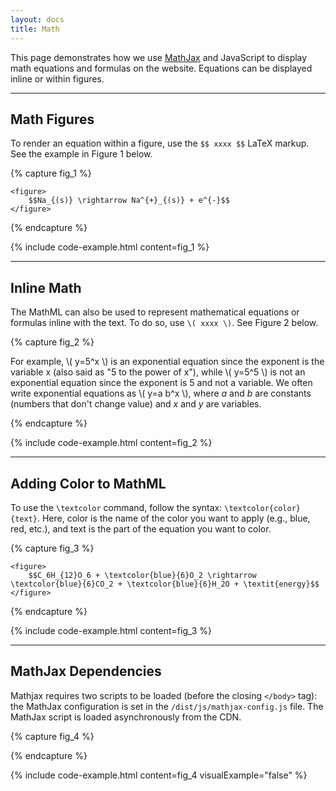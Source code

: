 ```yaml
---
layout: docs
title: Math
---
```

				
This page demonstrates how we use [MathJax](https://www.mathjax.org/#docs) and JavaScript to display math equations and formulas on the website. Equations can be displayed inline or within figures.

<hr class="margin-y-4" />

## Math Figures

To render an equation within a figure, use the `$$ xxxx $$` LaTeX markup. See the example in Figure 1 below.

{% capture fig_1 %}

<div class="figure">

	<figure>
		$$Na_{(s)} \rightarrow Na^{+}_{(s)} + e^{-}$$
	</figure>

</div>

{% endcapture %}

{% include code-example.html content=fig_1 %}

<hr class="margin-y-4" />

## Inline Math
The MathML can also be used to represent mathematical equations or formulas inline with the text. To do so, use `\( xxxx \)`. See Figure 2 below.

{% capture fig_2 %}

<p>
	For example, \( y=5^x \) is an exponential equation since the exponent is the variable x (also said as "5 to the power of x"), while \( y=5^5 \) is not an exponential equation since the exponent is 5 and not a variable. We often write exponential equations as \( y=a b^x \), where <em>a</em> and <em>b</em> are constants (numbers that don't change value) and <em>x</em> and <em>y</em> are variables.
</p>

{% endcapture %}

{% include code-example.html content=fig_2 %}


<hr class="margin-y-4" />

## Adding Color to MathML

To use the `\textcolor` command, follow the syntax: `\textcolor{color}{text}`. Here, color is the name of the color you want to apply (e.g., blue, red, etc.), and text is the part of the equation you want to color.

{% capture fig_3 %}

<div class="figure">

	<figure>
		$$C_6H_{12}O_6 + \textcolor{blue}{6}O_2 \rightarrow \textcolor{blue}{6}CO_2 + \textcolor{blue}{6}H_2O + \textit{energy}$$
	</figure>

</div>

{% endcapture %}

{% include code-example.html content=fig_3 %}

<hr class="margin-y-4" />

## MathJax Dependencies

Mathjax requires two scripts to be loaded (before the closing `</body>` tag): the MathJax configuration is set in the `/dist/js/mathjax-config.js` file. The MathJax script is loaded asynchronously from the CDN. 

{% capture fig_4 %}

<!-- MathJax Script -->
<script src="{{ site.url }}/dist/js/mathjax-config.js"></script>
<script src="https://cdn.jsdelivr.net/npm/mathjax@3/es5/tex-mml-svg.js" async></script>

{% endcapture %}

{% include code-example.html content=fig_4 visualExample="false" %}